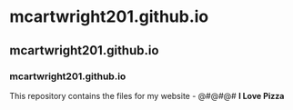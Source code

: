 # mcartwright201.github.io
## mcartwright201.github.io
### mcartwright201.github.io
This repository contains the files for my website - @#@#@#
**I Love Pizza**
